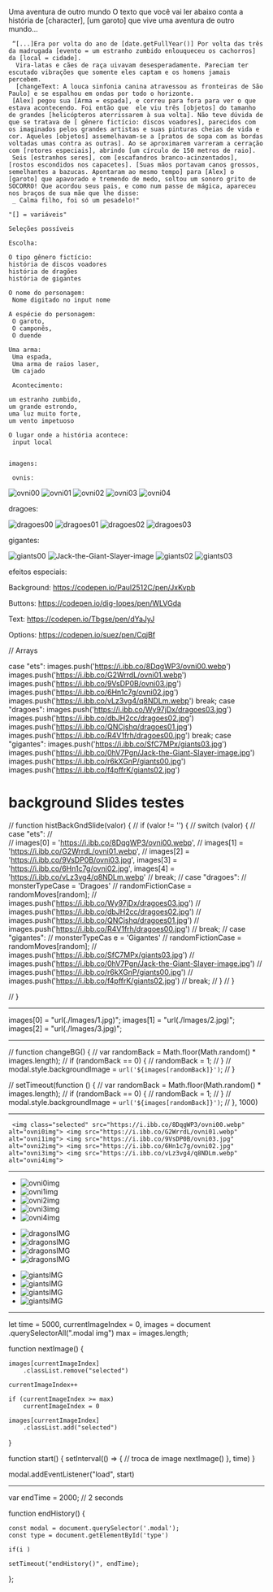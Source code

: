 Uma aventura de outro mundo
     O texto que você vai ler abaixo conta a história de [character], [um garoto] que vive uma aventura de outro mundo...
    
     “[...]Era por volta do ano de [date.getFullYear()] Por volta das três da madrugada [evento = um estranho zumbido enlouqueceu os cachorros] da [local = cidade].
      Vira-latas e cães de raça uivavam desesperadamente. Pareciam ter escutado vibrações que somente eles captam e os homens jamais percebem.
      [changeText: A louca sinfonia canina atravessou as fronteiras de São Paulo] e se espalhou em ondas por todo o horizonte.
     [Alex] pegou sua [Arma = espada], e correu para fora para ver o que estava acontecendo. Foi então que  ele viu três [objetos] do tamanho de grandes [helicópteros aterrissarem à sua volta]. Não teve dúvida de que se tratava de [ gênero fictício: discos voadores], parecidos com os imaginados pelos grandes artistas e suas pinturas cheias de vida e cor. Aqueles [objetos] assemelhavam-se a [pratos de sopa com as bordas voltadas umas contra as outras]. Ao se aproximarem varreram a cerração com [rotores especiais], abrindo [um círculo de 150 metros de raio].
     Seis [estranhos seres], com [escafandros branco-acinzentados], [rostos escondidos nos capacetes]. [Suas mãos portavam canos grossos, semelhantes a bazucas. Apontaram ao mesmo tempo] para [Alex] o [garoto] que apavorado e tremendo de medo, soltou um sonoro grito de SOCORRO! Que acordou seus pais, e como num passe de mágica, apareceu nos braços de sua mãe que lhe disse: 
     _ Calma filho, foi só um pesadelo!"
     
    "[] = variáveis"

    Seleções possíveis

    Escolha:

    O tipo gênero fictício:
    história de discos voadores
    história de dragões
    história de gigantes

    O nome do personagem:
     Nome digitado no input nome
    
    A espécie do personagem:
     O garoto,
     O camponês,
     O duende

    Uma arma:
     Uma espada,
     Uma arma de raios laser,
     Um cajado

     Acontecimento:

    um estranho zumbido,
    um grande estrondo,
    uma luz muito forte,
    um vento impetuoso

    O lugar onde a história acontece:
     input local


    imagens:

     ovnis:

<img src="https://i.ibb.co/8DqgWP3/ovni00.webp" alt="ovni00" border="0">
<img src="https://i.ibb.co/G2WrrdL/ovni01.webp" alt="ovni01" border="0">
<img src="https://i.ibb.co/6Hn1c7g/ovni02.jpg" alt="ovni02" border="0">
<img src="https://i.ibb.co/9VsDP0B/ovni03.jpg" alt="ovni03" border="0">
<img src="https://i.ibb.co/vLz3vg4/q8NDLm.webp" alt="ovni04" border="0">

dragoes: 

<img src="https://i.ibb.co/R4V1frh/dragoes00.jpg" alt="dragoes00" border="0">
<img src="https://i.ibb.co/QNCjshq/dragoes01.jpg" alt="dragoes01" border="0">
<img src="https://i.ibb.co/dbJH2cc/dragoes02.jpg" alt="dragoes02" border="0">
<img src="https://i.ibb.co/Wy97jDx/dragoes03.jpg" alt="dragoes03" border="0">

gigantes:


<img src="https://i.ibb.co/r6kXGnP/giants00.jpg" alt="giants00" border="0">
<img src="https://i.ibb.co/0hV7Pgn/Jack-the-Giant-Slayer-image.jpg" alt="Jack-the-Giant-Slayer-image" border="0">
<img src="https://i.ibb.co/f4pffrK/giants02.jpg" alt="giants02" border="0">
<img src="https://i.ibb.co/SfC7MPx/giants03.jpg" alt="giants03" border="0">

    
     
  efeitos especiais:

  Background:
  https://codepen.io/Paul2512C/pen/JxKvpb

  Buttons: 
  https://codepen.io/dig-lopes/pen/WLVGda

  Text:
  https://codepen.io/Tbgse/pen/dYaJyJ

  Options:
  https://codepen.io/suez/pen/CqjBf


// Arrays

case "ets":
            images.push('https://i.ibb.co/8DqgWP3/ovni00.webp')
            images.push('https://i.ibb.co/G2WrrdL/ovni01.webp')
            images.push('https://i.ibb.co/9VsDP0B/ovni03.jpg')
            images.push('https://i.ibb.co/6Hn1c7g/ovni02.jpg')
            images.push('https://i.ibb.co/vLz3vg4/q8NDLm.webp')
            break;
        case "dragoes":
            images.push('https://i.ibb.co/Wy97jDx/dragoes03.jpg')
            images.push('https://i.ibb.co/dbJH2cc/dragoes02.jpg')
            images.push('https://i.ibb.co/QNCjshq/dragoes01.jpg')
            images.push('https://i.ibb.co/R4V1frh/dragoes00.jpg')
            break;
        case "gigantes":
            images.push('https://i.ibb.co/SfC7MPx/giants03.jpg')
            images.push('https://i.ibb.co/0hV7Pgn/Jack-the-Giant-Slayer-image.jpg')
            images.push('https://i.ibb.co/r6kXGnP/giants00.jpg')
            images.push('https://i.ibb.co/f4pffrK/giants02.jpg')


# background Slides testes

// function histBackGndSlide(valor) {
//     if (valor != '') {
//         switch (valor) {
//             case "ets":
//                 
//                 images[0] = 'https://i.ibb.co/8DqgWP3/ovni00.webp',
//                 images[1] = 'https://i.ibb.co/G2WrrdL/ovni01.webp',
//                 images[2] = 'https://i.ibb.co/9VsDP0B/ovni03.jpg',
                   images[3] = 'https://i.ibb.co/6Hn1c7g/ovni02.jpg',
                   images[4] = 'https://i.ibb.co/vLz3vg4/q8NDLm.webp'
//                 break;
//             case "dragoes":
//                 monsterTypeCase = 'Dragoes'
//                 randomFictionCase = randomMoves[random];
//                 images.push('https://i.ibb.co/Wy97jDx/dragoes03.jpg')
//                 images.push('https://i.ibb.co/dbJH2cc/dragoes02.jpg')
//                 images.push('https://i.ibb.co/QNCjshq/dragoes01.jpg')
//                 images.push('https://i.ibb.co/R4V1frh/dragoes00.jpg')
//                 break;
//             case "gigantes":
//                 monsterTypeCas
e = 'Gigantes'
//                 randomFictionCase = randomMoves[random];
//                 images.push('https://i.ibb.co/SfC7MPx/giants03.jpg')
//                 images.push('https://i.ibb.co/0hV7Pgn/Jack-the-Giant-Slayer-image.jpg')
//                 images.push('https://i.ibb.co/r6kXGnP/giants00.jpg')
//                 images.push('https://i.ibb.co/f4pffrK/giants02.jpg')
//                 break;
//         }
//     }

// }
<hr>


images[0] = "url(./Images/1.jpg)";
images[1] = "url(./Images/2.jpg)";
images[2] = "url(./Images/3.jpg)";


<hr>

// function changeBG() {
//     var randomBack = Math.floor(Math.random() * images.length);
//     if (randomBack == 0) {
//         randomBack = 1;
//     }
//     modal.style.backgroundImage = `url('${images[randomBack]}')`;
// }

// setTimeout(function () {
//     var randomBack = Math.floor(Math.random() * images.length);
//     if (randomBack == 0) {
//         randomBack = 1;
//     }
//     modal.style.backgroundImage = `url('${images[randomBack]}')`;
// }, 1000)


<hr>

` <img class="selected" src="https://i.ibb.co/8DqgWP3/ovni00.webp" alt="ovni0img">
                <img src="https://i.ibb.co/G2WrrdL/ovni01.webp" alt="ovni1img">
                <img src="https://i.ibb.co/9VsDP0B/ovni03.jpg" alt="ovni2img">
                <img src="https://i.ibb.co/6Hn1c7g/ovni02.jpg" alt="ovni3img">
                <img src="https://i.ibb.co/vLz3vg4/q8NDLm.webp" alt="ovni4img">`

<hr>

  <ul id="slider-ets" class="sliders">
            <li class="slider-active"><img src="https://i.ibb.co/8DqgWP3/ovni00.webp" alt="ovni0img"></li>
            <li><img src="https://i.ibb.co/G2WrrdL/ovni01.webp" alt="ovni1img"></li>
            <li><img src="https://i.ibb.co/9VsDP0B/ovni03.jpg" alt="ovni2img"></li>
            <li><img src="https://i.ibb.co/6Hn1c7g/ovni02.jpg" alt="ovni3img"></li>
            <li><img src="https://i.ibb.co/vLz3vg4/q8NDLm.webp" alt="ovni4img"></li>
        </ul>
    </div>
    <div class="modal" id="modalSlider">
        <ul id="slider-dragons" class="sliders">
            <li><img src="https://i.ibb.co/Wy97jDx/dragoes03.jpg" alt="dragonsIMG"></li>
            <li><img src="https://i.ibb.co/dbJH2cc/dragoes02.jpg" alt="dragonsIMG"></li>
            <li><img src="https://i.ibb.co/QNCjshq/dragoes01.jpg" alt="dragonsIMG"></li>
            <li><img src="https://i.ibb.co/R4V1frh/dragoes00.jpg" alt="dragonsIMG"></li>
        </ul>
    </div>
    <div class="modal" id="modalSlider">
        <ul id="slider-giants" class="sliders">
            <li><img src="https://i.ibb.co/SfC7MPx/giants03.jpg" alt="giantsIMG"></li>
            <li><img src="https://i.ibb.co/0hV7Pgn/Jack-the-Giant-Slayer-image.jpg" alt="giantsIMG"></li>
            <li><img src="https://i.ibb.co/r6kXGnP/giants00.jpg" alt="giantsIMG"></li>
            <li><img src="https://i.ibb.co/f4pffrK/giants02.jpg" alt="giantsIMG"></li>
        </ul>

<hr>

let time = 5000,
    currentImageIndex = 0,
    images = document
        .querySelectorAll(".modal img")
max = images.length;

function nextImage() {

    images[currentImageIndex]
        .classList.remove("selected")

    currentImageIndex++

    if (currentImageIndex >= max)
        currentImageIndex = 0

    images[currentImageIndex]
        .classList.add("selected")
}

function start() {
    setInterval(() => {
        // troca de image
        nextImage()
    }, time)
}

modal.addEventListener("load", start)
                
<hr>

var endTime = 2000; // 2 seconds

function endHistory() {

    const modal = document.querySelector('.modal');
    const type = document.getElementById('type')

    if(i )

    setTimeout("endHistory()", endTime);
};
